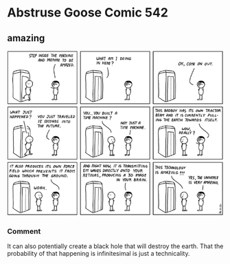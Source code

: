 # Abstruse Goose Comic 542
## amazing

![image](comics/the_greatest_inventor.png)
### Comment
It can also potentially create a black hole that will destroy the earth. That the probability of that happening is infinitesimal is just a technicality.
